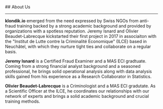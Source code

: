 <br>
<br>
<br>
<br>
## About Us

***

[comment]: <img style='height: 40%; width: 40%; object-fit: contain' src="Photo.jpg" align="right"/>

**klondik.io** emerged from the need expressed by Swiss NGOs from anti-fraud training backed by a strong academic background and provided by organizations with a spotless reputation. Jeremy Isnard and Olivier Beaudet-Labrecque kickstarted their first project in 2017 in associaiton with the "Institut de Lutte contre la Criminalité Economique" (ILCE) based in Neuchâtel, with which they nurture tight ties and collaborate on a regular basis.

**Jeremy Isnard** is a Certified Fraud Examiner and a MAS ECI gradtuate. Coming from a strong financial analyst background and a seasoned professional, he brings solid operational analysis along with  data analysis skills gained from his experience as a Research Collaborator in Statistics.

**Olivier Beaudet-Labrecque** is a Criminologist and a MAS ECI gradutate. As a Scientific Officer at the ILCE, he coordinates our relationships with our network of experts and brings a solid academic background and crucial training methods.
